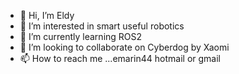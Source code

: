 - 👋 Hi, I’m Eldy
- 👀 I’m interested in smart useful robotics
- 🌱 I’m currently learning ROS2
- 💞️ I’m looking to collaborate on Cyberdog by Xaomi
- 📫 How to reach me ...emarin44 hotmail or gmail

<!---
emarin44/emarin44 is a ✨ special ✨ repository because its `README.md` (this file) appears on your GitHub profile.
You can click the Preview link to take a look at your changes.
--->
